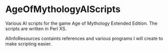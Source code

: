 # AgeOfMythologyAIScripts
Various AI scripts for the game Age of Mythology Extended Edition. The scripts are written in Perl XS. 

AIInfoResources containts references and various programs I will create to make scripting easier.
